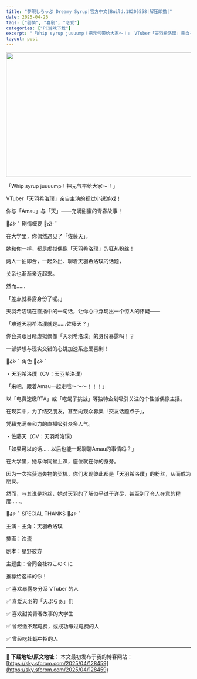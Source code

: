 ```yaml
---
title: "夢現しろっぷ Dreamy Syrup|官方中文|Build.18205558|解压即撸|"
date: 2025-04-26
tags: ["剧情", "喜剧", "恋爱"]
categories: ["PC游戏下载"]
excerpt: "「Whip syrup juuuump！把元气带给大家～！」 VTuber「天羽希洛璞」亲自主演的视觉小说游戏！ 你与「Amau」与「天」——充满甜蜜的青春故事！ 🧁໒꒱· ﾟ 剧情概要 🧁໒꒱· ﾟ 在大学里，你偶然遇见了「佐藤天」， 她和你一样，都是虚拟偶像「天羽希洛璞」的狂热粉丝！ 两人一拍即&hellip;"
layout: post
---
```


<img class="aligncenter size-full wp-image-128443" src="https://sky.sfcrom.com/wp-content/uploads/2025/04/2025042608045687.webp" alt="" width="600" height="338" />

「Whip syrup juuuump！把元气带给大家～！」

VTuber「天羽希洛璞」亲自主演的视觉小说游戏！

你与「Amau」与「天」——充满甜蜜的青春故事！

🧁໒꒱· ﾟ 剧情概要 🧁໒꒱· ﾟ

在大学里，你偶然遇见了「佐藤天」，

她和你一样，都是虚拟偶像「天羽希洛璞」的狂热粉丝！

两人一拍即合，一起外出、聊着天羽希洛璞的话题，

关系也渐渐亲近起来。

然而……

「差点就暴露身份了呢。」

天羽希洛璞在直播中的一句话，让你心中浮现出一个惊人的怀疑——

「难道天羽希洛璞就是……佐藤天？」

你会亲眼目睹虚拟偶像「天羽希洛璞」的身份暴露吗！？

一部梦想与现实交错的心跳加速系恋爱喜剧！

🧁໒꒱· ﾟ 角色 🧁໒꒱· ﾟ

・天羽希洛璞（CV：天羽希洛璞）

「来吧，跟着Amau一起走哦～～～！！！」

以「电费速缴RTA」或「吃蝎子挑战」等独特企划吸引关注的个性派偶像主播。

在现实中，为了结交朋友，甚至向观众募集「交友话题点子」，

凭藉充满亲和力的直播吸引众多人气。

・佐藤天（CV：天羽希洛璞）

「如果可以的话……以后也能一起聊聊Amau的事情吗？」

在大学里，她与你同堂上课，座位就在你的身旁。

因为一次拾获遗失物的契机，你们发现彼此都是「天羽希洛璞」的粉丝，从而成为朋友。

然而，与其说是粉丝，她对天羽的了解似乎过于详尽，甚至到了令人在意的程度……。

🧁໒꒱· ﾟ SPECIAL THANKS 🧁໒꒱· ﾟ

主演・主角：天羽希洛璞

插画：浊流

剧本：星野彼方

主题曲：合同会社ねこのくに

推荐给这样的你！

✅ 喜欢暴露身分系 VTuber 的人

✅ 喜爱天羽的「天ぷらぁ」们

✅ 喜欢甜美青春故事的大学生

✅ 曾经缴不起电费，或成功缴过电费的人

✅ 曾经吃牡蛎中招的人

---
📖 **下载地址/原文地址：** 本文最初发布于我的博客网站：[https://sky.sfcrom.com/2025/04/128459](https://sky.sfcrom.com/2025/04/128459)
